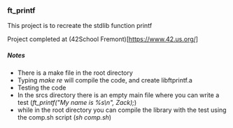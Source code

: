 ### ft_printf

This project is to recreate the stdlib function printf

Project completed at (42School Fremont)[https://www.42.us.org/]

##### Notes

* There is a make file in the root directory
 * Typing _make re_ will compile the code, and create libftprintf.a
* Testing the code
 * In the srcs directory there is an empty main file where you can write a test (_ft_printf("My name is %s\n", Zack);_)
 * while in the root directory you can compile the library with the test using the comp.sh script (_sh comp.sh_)